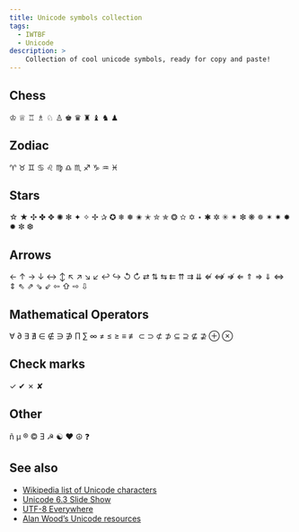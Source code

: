 ```yaml
---
title: Unicode symbols collection
tags:
  - IWTBF
  - Unicode
description: >
    Collection of cool unicode symbols, ready for copy and paste!
---
```


## Chess

♔ ♕ ♖ ♗ ♘ ♙ ♚ ♛ ♜ ♝ ♞ ♟

## Zodiac

♈ ♉ ♊ ♋ ♌ ♍ ♎ ♏ ♐ ♑ ♒ ♓

## Stars

☆ ★ ✣ ✤ ✥ ✺ ✻
✦ ✧ ✢ ✰ ✪ ❄ ❅
✬ ✭ ✮ ✯ ❂ ✫ ✡
⋆ ✱ ✲ ✳ ✴ ❇ ❋
✵ ✶ ✷ ✸ ✹ ✼ ❆

## Arrows

← ↑ → ↓
↔ ↕
↖ ↗ ↘  ↙
↩ ↪ ↺  ↻
⇄ ⇅ ⇆ ⇇ ⇈ ⇉ ⇊
⇍ ⇎ ⇏
⇐ ⇑ ⇒ ⇓
⇔ ⇕
⇖ ⇗ ⇘ ⇙
⇦ ⇧ ⇨  ⇩

## Mathematical Operators

∀ ∂ ∃ ∄ ∈ ∉ ∋ ∌
∏ ∑ ∞
≠ ≤ ≥ ≡ ≢
⊂ ⊃ ⊄ ⊅ ⊆  ⊇  ⊈  ⊉
⊕ ⊗

## Check marks

✓ ✔ ✗ ✘

## Other

ñ µ ® © Ǝ ☭
☯ ❤
☮ ❓

## See also

* [Wikipedia list of Unicode characters](https://en.wikipedia.org/wiki/List_of_Unicode_characters)
* [Unicode 6.3 Slide Show](http://www.babelstone.co.uk/Unicode/unicode.html)
* [UTF-8 Everywhere](http://www.utf8everywhere.org/)
* [Alan Wood’s Unicode resources](http://www.alanwood.net/unicode/)
